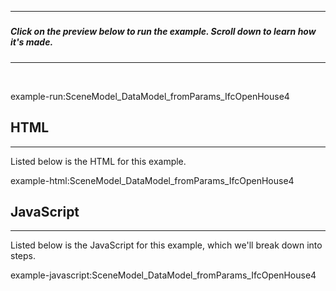 
---
#####  
##### Click on the preview below to run the example. Scroll down to learn how it's made.
---

<br>

example-run:SceneModel_DataModel_fromParams_IfcOpenHouse4

## HTML

---

Listed below is the HTML for this example.

example-html:SceneModel_DataModel_fromParams_IfcOpenHouse4

## JavaScript

---

Listed below is the JavaScript for this example, which we'll break down into steps.

example-javascript:SceneModel_DataModel_fromParams_IfcOpenHouse4
